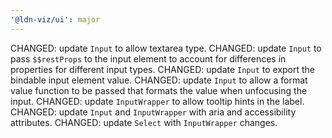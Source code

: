 ```yaml
---
'@ldn-viz/ui': major
---
```


CHANGED: update `Input` to allow textarea type.
CHANGED: update `Input` to pass `$$restProps` to the input element to account for differences in properties for different input types.
CHANGED: update `Input` to export the bindable input element value.
CHANGED: update `Input` to allow a format value function to be passed that formats the value when unfocusing the input.
CHANGED: update `InputWrapper` to allow tooltip hints in the label.
CHANGED: update `Input` and `InputWrapper` with aria and accessibility attributes.
CHANGED: update `Select` with `InputWrapper` changes.
